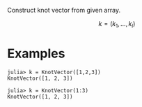 Construct knot vector from given array.

$$
k=(k_1,\dots,k_l)
$$

# Examples

```jldoctest
julia> k = KnotVector([1,2,3])
KnotVector([1, 2, 3])

julia> k = KnotVector(1:3)
KnotVector([1, 2, 3])
```
